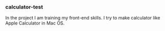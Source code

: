 ### calculator-test
In the project I am training my front-end skills.
I try to make calculator like Apple Calculator in Mac OS.
